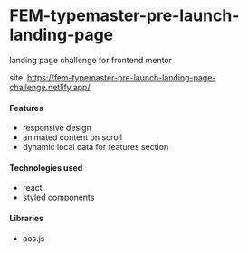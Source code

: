 # FEM-typemaster-pre-launch-landing-page
landing page challenge for frontend mentor

site: https://fem-typemaster-pre-launch-landing-page-challenge.netlify.app/

#### Features
- responsive design
- animated content on scroll
- dynamic local data for features section

#### Technologies used
- react
- styled components

#### Libraries
- aos.js
